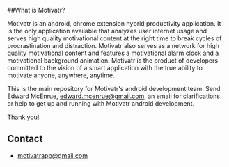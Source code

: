 ##What is Motivatr?

Motivatr is an android, chrome extension hybrid productivity application. It is the only application available that analyzes user internet usage and serves high quality motivational content at the right time to break cycles of procrastination and distraction. Motivatr also serves as a network for high quality motivational content and features a motivational alarm clock and a motivational background animation. Motivatr is the product of developers committed to the vision of a smart application with the true ability to motivate anyone, anywhere, anytime.


This is the main repository for Motivatr's android development team. Send Edward McEnrue, edward.mcenrue@gmail.com, an email for clarifications or help to get up and running with Motivatr android development.

Thank you!

## Contact
- motivatrapp@gmail.com

